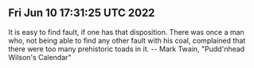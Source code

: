 ## Fri Jun 10 17:31:25 UTC 2022

It is easy to find fault, if one has that disposition.  There was once a man
who, not being able to find any other fault with his coal, complained that
there were too many prehistoric toads in it.
		-- Mark Twain, "Pudd'nhead Wilson's Calendar"
